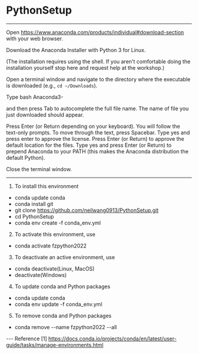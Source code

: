 # PythonSetup

---
Open https://www.anaconda.com/products/individual#download-section with your web browser.

Download the Anaconda Installer with Python 3 for Linux.

(The installation requires using the shell. If you aren't comfortable doing the installation yourself stop here and request help at the workshop.)

Open a terminal window and navigate to the directory where the executable is downloaded (e.g., `cd ~/Downloads`).

Type
bash Anaconda3-

and then press Tab to autocomplete the full file name. The name of file you just downloaded should appear.

Press Enter (or Return depending on your keyboard). You will follow the text-only prompts. To move through the text, press Spacebar. Type yes and press enter to approve the license. Press Enter (or Return) to approve the default location for the files. Type yes and press Enter (or Return) to prepend Anaconda to your PATH (this makes the Anaconda distribution the default Python).

Close the terminal window.

---
1. To install this environment
- conda update conda
- conda install git
- git clone https://github.com/neilwang0913/PythonSetup.git
- cd PythonSetup
- conda env create -f conda_env.yml

2. To activate this environment, use
- conda activate fzpython2022

3. To deactivate an active environment, use
- conda deactivate(Linux, MacOS)
- deactivate(Windows)

4. To update conda and Python packages
- conda update conda
- conda env update -f conda_env.yml

5. To remove conda and Python packages
- conda remove --name fzpython2022 --all 

--- Reference
[1] https://docs.conda.io/projects/conda/en/latest/user-guide/tasks/manage-environments.html
